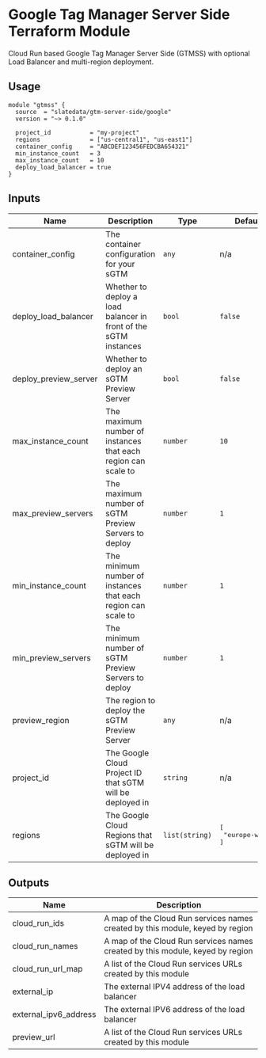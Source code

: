# Google Tag Manager Server Side Terraform Module

Cloud Run based Google Tag Manager Server Side (GTMSS) with optional Load Balancer and multi-region deployment.

## Usage

```hcl
module "gtmss" {
  source  = "slatedata/gtm-server-side/google"
  version = "~> 0.1.0"

  project_id           = "my-project"
  regions              = ["us-central1", "us-east1"]
  container_config     = "ABCDEF123456FEDCBA654321"
  min_instance_count   = 3
  max_instance_count   = 10
  deploy_load_balancer = true
}
```
<!-- BEGINNING OF PRE-COMMIT-TERRAFORM DOCS HOOK -->
## Inputs

| Name | Description | Type | Default | Required |
|------|-------------|------|---------|:--------:|
| container\_config | The container configuration for your sGTM | `any` | n/a | yes |
| deploy\_load\_balancer | Whether to deploy a load balancer in front of the sGTM instances | `bool` | `false` | no |
| deploy\_preview\_server | Whether to deploy an sGTM Preview Server | `bool` | `false` | no |
| max\_instance\_count | The maximum number of instances that each region can scale to | `number` | `10` | no |
| max\_preview\_servers | The maximum number of sGTM Preview Servers to deploy | `number` | `1` | no |
| min\_instance\_count | The minimum number of instances that each region can scale to | `number` | `1` | no |
| min\_preview\_servers | The minimum number of sGTM Preview Servers to deploy | `number` | `1` | no |
| preview\_region | The region to deploy the sGTM Preview Server | `any` | n/a | yes |
| project\_id | The Google Cloud Project ID that sGTM will be deployed in | `string` | n/a | yes |
| regions | The Google Cloud Regions that sGTM will be deployed in | `list(string)` | <pre>[<br>  "europe-west1"<br>]</pre> | no |

## Outputs

| Name | Description |
|------|-------------|
| cloud\_run\_ids | A map of the Cloud Run services names created by this module, keyed by region |
| cloud\_run\_names | A map of the Cloud Run services names created by this module, keyed by region |
| cloud\_run\_url\_map | A list of the Cloud Run services URLs created by this module |
| external\_ip | The external IPV4 address of the load balancer |
| external\_ipv6\_address | The external IPV6 address of the load balancer |
| preview\_url | A list of the Cloud Run services URLs created by this module |

<!-- END OF PRE-COMMIT-TERRAFORM DOCS HOOK -->